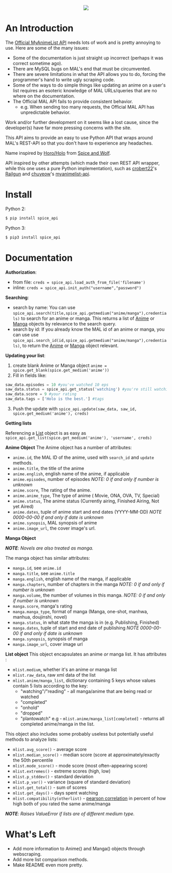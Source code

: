 <p align="center"><img src="rsrc/horo_banner.png"></img></p>

# An Introduction

The [Official MyAnimeList API](http://myanimelist.net/modules.php?go=api) needs lots of work and is pretty annoying to use. Here are some of the many issues:
* Some of the documentation is just straight up incorrect (perhaps it was correct sometime ago).
* There are MySQL bugs on MAL's end that must be circumvented.
* There are severe limitations in what the API allows you to do, forcing the programmer's hand to write ugly scraping code.
* Some of the ways to do simple things like updating an anime on a user's list requires an esoteric knowledge of MAL URLs/queries that are no where on the documentation.
* The Official MAL API fails to provide consistent behavior.
	- e.g. When sending too many requests, the Official MAL API has unpredictable
	behavior.

Work and/or further development on it seems like a lost cause, since the developer(s) have far more pressing concerns with the site.

This API aims to provide an easy to use Python API that wraps around MAL's
REST-API so that you don't have to experience any headaches.

Name inspired by [Horo/Holo](http://myanimelist.net/character/7373/Holo) from [Spice and Wolf](http://myanimelist.net/anime/2966/Ookami_to_Koushinryou?q=Spice%20and%20Wolf).

API inspired by other attempts (which made their own REST API wrapper, while this one uses a pure Python implementation), such as [crobert22](https://github.com/croberts22)'s [Railgun](https://github.com/croberts22/railgun) and [chuyeow](https://github.com/chuyeow)'s [myanimelist-api](https://github.com/chuyeow/myanimelist-api).

# Install
Python 2:
```bash
$ pip install spice_api
```
Python 3:
```bash
$ pip3 install spice_api
```

# Documentation

**Authorization**:
+ from file: `creds = spice_api.load_auth_from_file('filename')`
+ inline: `creds = spice_api.init_auth("username","password")`


**Searching**:
+ search by name: You can use `spice_api.search(title,spice_api.getmedium("anime/manga"),credentials)` to search for an anime or manga. This returns a list of [Anime](#anime) or [Manga](#manga) objects by relevance to the search query.
+ search by id: If you already know the MAL id of an anime or manga, you can use use `spice_api.search_id(id,spice_api.getmedium("anime/manga"),credentials)`, to return the [Anime](#anime) or [Manga](#manga) object relevant.


**Updating your list**:
1. create blank Anime or Manga object `anime = spice.get_blank(spice.get_medium('anime'))`
2. Fill in fields like:
```python
saw_data.episodes = 10 #you've watched 10 eps
saw_data.status = spice_api.get_status('watching') #you're still watching
saw_data.score = 9 #your rating
saw_data.tags = ['Holo is the best.'] #tags
```
3. Push the update with `spice_api.update(saw_data, saw_id, spice.get_medium('anime'), creds)`

**Getting lists**


Referencing a [List](#list) object is as easy as `spice_api.get_list(spice.get_medium('anime'), 'username', creds)`


**Anime Object** <a name="anime"></a>
The Anime object has a number of attributes:
- `anime.id`, the MAL ID of the anime, used with `search_id` and `update` methods.
- `anime.title`, the title of the anime
- `anime.english`, english name of the anime, if applicable
- `anime.episodes`, number of episodes *NOTE: 0 if and only if number is unknown*
- `anime.score`, The rating of the anime.
- `anime.anime_type`, The type of anime ( Movie, ONA, OVA, TV, Special)
- `anime.status`, The anime status (Currently airing, Finished Airing, Not yet Aired)
- `anime.dates`, tuple of anime start and end dates (YYYY-MM-DD) *NOTE 0000-00-00 if and only if date is unknown*
- `anime.synopsis`, MAL synopsis of anime
- `anime.image_url`, the cover image's url.



**Manga Object**  <a name="manga"></a>

***NOTE**: Novels are also treated as manga.*

The manga object has similar attributes:
- `manga.id`, see `anime.id`
- `manga.title`, see `anime.title`
- `manga.english`, english name of the manga, if applicable
- `manga.chapters`, number of chapters in the manga  *NOTE: 0 if and only if number is unknown*
- `manga.volume`, the number of volumes in this manga. *NOTE: 0 if and only if number is unknown*
- `manga.score`, manga's rating
- `manga.manga_type`, format of manga (Manga, one-shot, manhwa, manhua, doujinshi, novel)
- `manga.status`, in what state the manga is in (e.g. Publishing, Finished)
- `manga.dates`, tuple of start and end date of publishing *NOTE 0000-00-00 if and only if date is unknown*
- `manga.synopsis`, synopsis of manga
- `manga.image_url`, cover image url

**List object** <a name= "list"></a>
This object encapsulates an anime *or* manga list. It has attributes :
- `mlist.medium`, whether it's an anime or manga list
- `mlist.raw_data`, raw xml data of the list
- `mlist.anime/manga_list`, dictionary containing 5 keys whose values contain 5 lists according to the key:
	+ "watching"/"reading" - all manga/anime that are being read or watched
	+ "completed"
	+ "onhold"
	+ "dropped"
	+ "plantowatch"
	e.g - `mlist.anime/manga_list[completed]` - returns all completed anime/manga in the list.
	
	
This object also includes some probably useless but potentially useful methods to analyze lists:
- `mlist.avg_score()` - average score
- `mlist.median_score()` - median score (score at approximately/exactly the 50th percentile
- `mlist.mode_score()` - mode score (most often-appearing score)
- `mlist.extremes()` - extreme scores (high, low)
- `mlist.p_stddev()` - standard deviation
- `mlist.p_var()` - variance (square of standard deviation)
- `mlist.get_total()` - sum of scores
- `mlist.get_days()` - days spent watching
- `mlist.compatibility(otherlist)` - [pearson correlation](https://en.wikipedia.org/wiki/Pearson_correlation_coefficient) in percent of how high both of you rated the same anime/manga

***NOTE**: Raises ValueError if lists are of different medium type.*


# What's Left
* Add more information to Anime() and Manga() objects through webscraping.
* Add more list comparison methods.
* Make README even more pretty.
